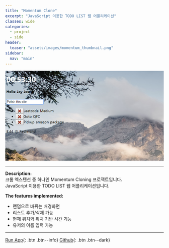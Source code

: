 ```yaml
---
title: "Momentum Clone"
excerpt: "JavaScript 이용한 TODO LIST 웹 어플리케이션"
classes: wide
categories: 
  - project
  - side
header:
  teaser: "assets/images/momentum_thumbnail.png"
sidebar:
  nav: "main"
---
```


![Forfun_thumnail](/assets/images/momentum_page.png)

---
**Description:**  
크롬 엑스텐션 중 하나인 Momentum Cloning 프로젝트입니다.  
JavaScript 이용한 TODO LIST 웹 어플리케이션입니다.  

**The features implemented:**
 - 랜덤으로 바뀌는 배경화면
 - 리스트 추가/삭제 가능
 - 현재 위치와 위치 기반 시간 기능
 - 유저의 이름 입력 가능

---
[Run App](https://jaykop.github.io/nomadcoders/vanilla_js/momentum_clone/index.html){: .btn .btn--info}
[Github](https://github.com/jaykop/nomadcoders/tree/master/vanilla_js/momentum_clone){: .btn .btn--dark}
